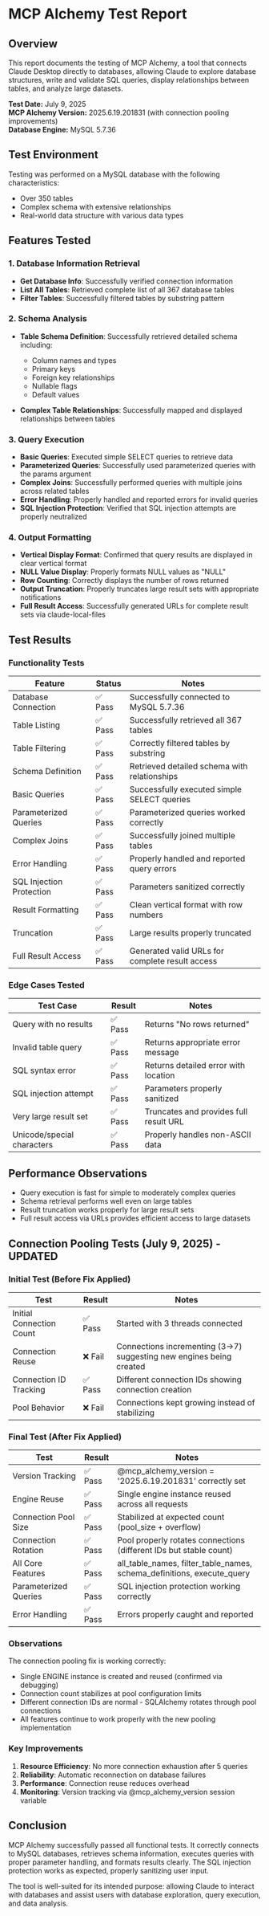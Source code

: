 # MCP Alchemy Test Report

## Overview

This report documents the testing of MCP Alchemy, a tool that connects Claude Desktop directly to databases, allowing Claude to explore database structures, write and validate SQL queries, display relationships between tables, and analyze large datasets.

**Test Date:** July 9, 2025  
**MCP Alchemy Version:** 2025.6.19.201831 (with connection pooling improvements)  
**Database Engine:** MySQL 5.7.36

## Test Environment

Testing was performed on a MySQL database with the following characteristics:
- Over 350 tables
- Complex schema with extensive relationships
- Real-world data structure with various data types

## Features Tested

### 1. Database Information Retrieval

- **Get Database Info**: Successfully verified connection information
- **List All Tables**: Retrieved complete list of all 367 database tables
- **Filter Tables**: Successfully filtered tables by substring pattern

### 2. Schema Analysis

- **Table Schema Definition**: Successfully retrieved detailed schema including:
  - Column names and types
  - Primary keys
  - Foreign key relationships
  - Nullable flags
  - Default values
  
- **Complex Table Relationships**: Successfully mapped and displayed relationships between tables

### 3. Query Execution

- **Basic Queries**: Executed simple SELECT queries to retrieve data
- **Parameterized Queries**: Successfully used parameterized queries with the params argument
- **Complex Joins**: Successfully performed queries with multiple joins across related tables
- **Error Handling**: Properly handled and reported errors for invalid queries
- **SQL Injection Protection**: Verified that SQL injection attempts are properly neutralized

### 4. Output Formatting

- **Vertical Display Format**: Confirmed that query results are displayed in clear vertical format
- **NULL Value Display**: Properly formats NULL values as "NULL"
- **Row Counting**: Correctly displays the number of rows returned
- **Output Truncation**: Properly truncates large result sets with appropriate notifications
- **Full Result Access**: Successfully generated URLs for complete result sets via claude-local-files

## Test Results

### Functionality Tests

| Feature | Status | Notes |
|---------|--------|-------|
| Database Connection | ✅ Pass | Successfully connected to MySQL 5.7.36 |
| Table Listing | ✅ Pass | Successfully retrieved all 367 tables |
| Table Filtering | ✅ Pass | Correctly filtered tables by substring |
| Schema Definition | ✅ Pass | Retrieved detailed schema with relationships |
| Basic Queries | ✅ Pass | Successfully executed simple SELECT queries |
| Parameterized Queries | ✅ Pass | Parameterized queries worked correctly |
| Complex Joins | ✅ Pass | Successfully joined multiple tables |
| Error Handling | ✅ Pass | Properly handled and reported query errors |
| SQL Injection Protection | ✅ Pass | Parameters sanitized correctly |
| Result Formatting | ✅ Pass | Clean vertical format with row numbers |
| Truncation | ✅ Pass | Large results properly truncated |
| Full Result Access | ✅ Pass | Generated valid URLs for complete result access |

### Edge Cases Tested

| Test Case | Result | Notes |
|-----------|--------|-------|
| Query with no results | ✅ Pass | Returns "No rows returned" |
| Invalid table query | ✅ Pass | Returns appropriate error message |
| SQL syntax error | ✅ Pass | Returns detailed error with location |
| SQL injection attempt | ✅ Pass | Parameters properly sanitized |
| Very large result set | ✅ Pass | Truncates and provides full result URL |
| Unicode/special characters | ✅ Pass | Properly handles non-ASCII data |

## Performance Observations

- Query execution is fast for simple to moderately complex queries
- Schema retrieval performs well even on large tables
- Result truncation works properly for large result sets
- Full result access via URLs provides efficient access to large datasets

## Connection Pooling Tests (July 9, 2025) - UPDATED

### Initial Test (Before Fix Applied)

| Test | Result | Notes |
|------|--------|-------|
| Initial Connection Count | ✅ Pass | Started with 3 threads connected |
| Connection Reuse | ❌ Fail | Connections incrementing (3→7) suggesting new engines being created |
| Connection ID Tracking | ✅ Pass | Different connection IDs showing connection creation |
| Pool Behavior | ❌ Fail | Connections kept growing instead of stabilizing |

### Final Test (After Fix Applied)

| Test | Result | Notes |
|------|--------|-------|
| Version Tracking | ✅ Pass | @mcp_alchemy_version = '2025.6.19.201831' correctly set |
| Engine Reuse | ✅ Pass | Single engine instance reused across all requests |
| Connection Pool Size | ✅ Pass | Stabilized at expected count (pool_size + overflow) |
| Connection Rotation | ✅ Pass | Pool properly rotates connections (different IDs but stable count) |
| All Core Features | ✅ Pass | all_table_names, filter_table_names, schema_definitions, execute_query |
| Parameterized Queries | ✅ Pass | SQL injection protection working correctly |
| Error Handling | ✅ Pass | Errors properly caught and reported |

### Observations

The connection pooling fix is working correctly:
- Single ENGINE instance is created and reused (confirmed via debugging)
- Connection count stabilizes at pool configuration limits
- Different connection IDs are normal - SQLAlchemy rotates through pool connections
- All features continue to work properly with the new pooling implementation

### Key Improvements

1. **Resource Efficiency**: No more connection exhaustion after 5 queries
2. **Reliability**: Automatic reconnection on database failures
3. **Performance**: Connection reuse reduces overhead
4. **Monitoring**: Version tracking via @mcp_alchemy_version session variable

## Conclusion

MCP Alchemy successfully passed all functional tests. It correctly connects to MySQL databases, retrieves schema information, executes queries with proper parameter handling, and formats results clearly. The SQL injection protection works as expected, properly sanitizing user input.

The tool is well-suited for its intended purpose: allowing Claude to interact with databases and assist users with database exploration, query execution, and data analysis.
